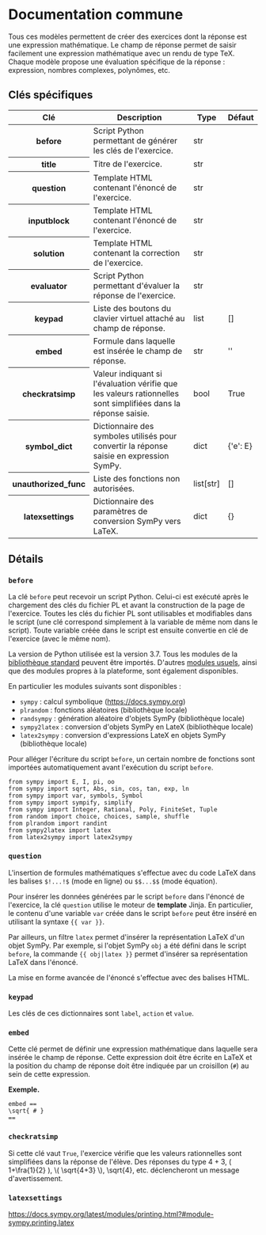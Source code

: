 # Documentation commune

Tous ces modèles permettent de créer des exercices dont la réponse est une expression mathématique. Le champ de réponse permet de saisir facilement une expression mathématique avec un rendu de type TeX. Chaque modèle propose une évaluation spécifique de la réponse : expression, nombres complexes, polynômes, etc.

## Clés spécifiques

          
<table class="table">
<thead>
<tr>
<th scope="col">Clé</th>
<th scope="col">Description</th>
<th scope="col">Type</th>
<th scope="col">Défaut</th>
</tr>
</thead>
<tbody>

<tr>
<th scope="row"> before </th>
<td> Script Python permettant de générer les clés de l'exercice. </td>
<td> str </td>
<td>  </td>
</tr>

<tr>
<th scope="row"> title </th>
<td> Titre de l'exercice. </td>
<td> str </td>
<td>  </td>
</tr>

<tr>
<th scope="row"> question </th>
<td> Template HTML contenant l'énoncé de l'exercice. </td>
<td> str </td>
<td>  </td>
</tr>

<tr>
<th scope="row"> inputblock </th>
<td> Template HTML contenant l'énoncé de l'exercice. </td>
<td> str </td>
<td>  </td>
</tr>

<tr>
<th scope="row"> solution </th>
<td> Template HTML contenant la correction de l'exercice. </td>
<td> str </td>
<td>  </td>
</tr>

<tr>
<th scope="row"> evaluator </th>
<td> Script Python permettant d'évaluer la réponse de l'exercice. </td>
<td> str </td>
<td>  </td>
</tr>

<tr>
<th scope="row"> keypad </th>
<td> Liste des boutons du clavier virtuel attaché au champ de réponse. </td>
<td> list </td>
<td> [] </td>
</tr>

<tr>
<th scope="row"> embed </th>
<td> Formule dans laquelle est insérée le champ de réponse. </td>
<td> str </td>
<td> '' </td>
</tr>

<tr>
<th scope="row"> checkratsimp </th>
<td> Valeur indiquant si l'évaluation vérifie que les valeurs rationnelles sont simplifiées dans la réponse saisie. </td>
<td> bool </td>
<td> True </td>
</tr>

<tr>
<th scope="row"> symbol_dict </th>
<td> Dictionnaire des symboles utilisés pour convertir la réponse saisie en expression SymPy. </td>
<td> dict </td>
<td> {'e': E} </td>
</tr>

<tr>
<th scope="row"> unauthorized_func </th>
<td> Liste des fonctions non autorisées. </td>
<td> list[str] </td>
<td> [] </td>
</tr>

<tr>
<th scope="row"> latexsettings </th>
<td> Dictionnaire des paramètres de conversion SymPy vers LaTeX. </td>
<td> dict </td>
<td> {} </td>
</tr>

</tbody>
</table>

## Détails

### `before`

La clé `before` peut recevoir un script Python. Celui-ci est exécuté après le chargement des clés du fichier PL et avant la construction de la page de l'exercice. Toutes les clés du fichier PL sont utilisables et modifiables dans le script (une clé correspond simplement à la variable de même nom dans le script). Toute variable créée dans le script est ensuite convertie en clé de l'exercice (avec le même nom).

La version de Python utilisée est la version 3.7. Tous les modules de la [bibliothèque standard](https://docs.python.org/fr/3/library/index.html) peuvent être importés. D'autres [modules usuels](https://documentationpl.readthedocs.io/fr/latest/technic_doc/modules_sandbox.md), ainsi que des modules propres à la plateforme, sont également disponibles.

En particulier les modules suivants sont disponibles :
  * `sympy` : calcul symbolique (https://docs.sympy.org)
  * `plrandom` : fonctions aléatoires (bibliothèque locale)
  * `randsympy` : génération aléatoire d'objets SymPy (bibliothèque locale)
  * `sympy2latex` : conversion d'objets SymPy en LateX (bibliothèque locale)
  * `latex2sympy` : conversion d'expressions LateX en objets SymPy (bibliothèque locale)

Pour alléger l'écriture du script `before`, un certain nombre de fonctions sont importées automatiquement avant l'exécution du script `before`.

```
from sympy import E, I, pi, oo
from sympy import sqrt, Abs, sin, cos, tan, exp, ln
from sympy import var, symbols, Symbol
from sympy import sympify, simplify
from sympy import Integer, Rational, Poly, FiniteSet, Tuple
from random import choice, choices, sample, shuffle
from plrandom import randint
from sympy2latex import latex
from latex2sympy import latex2sympy
```

### `question`

L'insertion de formules mathématiques s'effectue avec du code LaTeX dans les balises `$!...!$` (mode en ligne) ou `$$...$$` (mode équation).

Pour insérer les données générées par le script `before` dans l'énoncé de l'exercice, la clé `question` utilise le moteur de **template** Jinja. En particulier, le contenu d'une variable `var` créée dans le script `before` peut être inséré en utilisant la syntaxe `{{ var }}`.

Par ailleurs, un filtre `latex` permet d'insérer la représentation LaTeX d'un objet SymPy. Par exemple, si l'objet SymPy `obj` a été défini dans le script `before`, la commande `{{ obj|latex }}` permet d'insérer sa représentation LaTeX dans l'énoncé.

La mise en forme avancée de l'énoncé s'effectue avec des balises HTML.

### `keypad`

Les clés de ces dictionnaires sont `label`, `action` et `value`.

### `embed`

Cette clé permet de définir une expression mathématique dans laquelle sera insérée le champ de réponse. Cette expression doit être écrite en LaTeX et la position du champ de réponse doit être indiquée par un croisillon (`#`) au sein de cette expression.

**Exemple.**
```
embed ==
\sqrt{ # }
==
```

### `checkratsimp`

Si cette clé vaut `True`, l'exercice vérifie que les valeurs rationnelles sont simplifiées dans la réponse de l'élève. Des réponses du type $4+3$, \( 1+\fra{1}{2} \), \\( \sqrt{4+3} \\), \sqrt{4}, etc. déclencheront un message d'avertissement.

### `latexsettings`

https://docs.sympy.org/latest/modules/printing.html?#module-sympy.printing.latex
